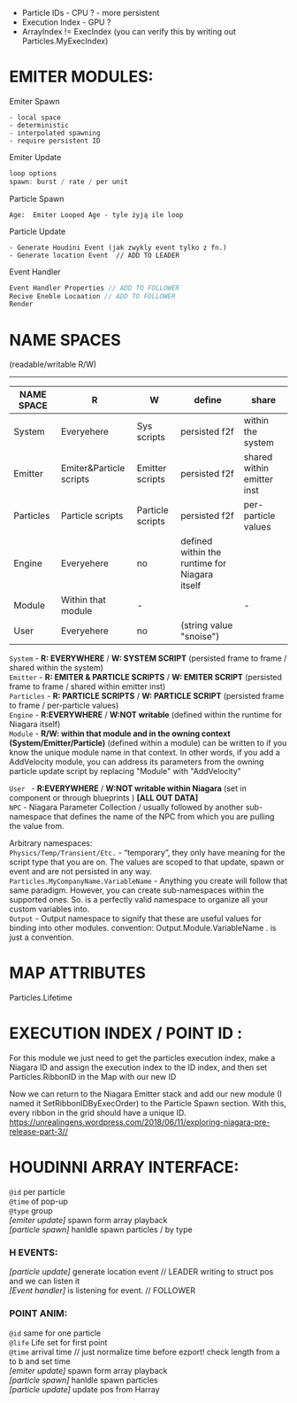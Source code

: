 - Particle IDs  -   CPU ? - more persistent  
- Execution Index - GPU ?  
- ArrayIndex != ExecIndex (you can verify this by writing out Particles.MyExecIndex)  


# EMITER MODULES:
Emiter Spawn
``` 
- local space
- deterministic
- interpolated spawning 
- require persistent ID
```
Emiter Update
```cpp
loop options
spawn: burst / rate / per unit 
```
Particle Spawn
```
Age:  Emiter Looped Age - tyle żyją ile loop
```
Particle Update
```
- Generate Houdini Event (jak zwykly event tylko z fn.)
- Generate location Event  // ADD TO LEADER
```
Event Handler
```cpp
Event Handler Properties // ADD TO FOLLOWER 
Recive Eneble Locaation // ADD TO FOLLOWER
Render
```

# NAME SPACES  
(readable/writable  R/W)  


---

NAME SPACE  | R | W | define | share
--- | --- | --- | --- | --- 
System | Everyehere | Sys scripts | persisted f2f | within the system
Emitter | Emiter&Particle scripts | Emitter scripts | persisted f2f | shared within emitter inst
Particles | Particle scripts | Particle scripts |  persisted f2f |  per-particle values
Engine |  Everyehere  | no | defined within the runtime for Niagara itself
Module | Within that module | -||-  | defined within a module
User |  Everyehere  | no | (string value "snoise")



`System` - **R: EVERYWHERE** / **W: SYSTEM SCRIPT** (persisted frame to frame / shared within the system)    
`Emitter` - **R: EMITER & PARTICLE SCRIPTS** / **W: EMITER SCRIPT** (persisted frame to frame / shared within emitter inst)     
`Particles` - **R: PARTICLE SCRIPTS** / **W: PARTICLE SCRIPT** (persisted frame to frame / per-particle values)    
`Engine` - **R:EVERYWHERE** / **W:NOT writable**  (defined within the runtime for Niagara itself)  
`Module` - **R/W: within that module and in the owning context (System/Emitter/Particle)** (defined within a module) can be written to if you know the unique module name in that context. In other words, if you add a AddVelocity module, you can address its parameters from the owning particle update script by replacing "Module" with "AddVelocity"      

`User ` - **R:EVERYWHERE** / **W:NOT writable within Niagara** (set in component or through blueprints ) **[ALL OUT DATA]**    
`NPC` - Niagara Parameter Collection / usually followed by another sub-namespace that defines the name of the NPC from which you are pulling the value from.   

Arbitrary namespaces:  
`Physics/Temp/Transient/Etc.` - “temporary”, they only have meaning for the script type that you are on. The values are scoped to that update, spawn or event and are not persisted in any way.  
`Particles.MyCompanyName.VariableName` - Anything you create will follow that same paradigm. However, you can create sub-namespaces within the supported ones. So. is a perfectly valid namespace to organize all your custom variables into.  
`Output` - Output namespace to signify that these are useful values for binding into other modules. convention: Output.Module.VariableName . is just a convention.    
# MAP ATTRIBUTES

Particles.Lifetime

# EXECUTION INDEX / POINT ID :
For this module we just need to get the particles execution index, make a Niagara ID and assign the execution index to the ID index, and then set Particles.RibbonID in the Map with our new ID

Now we can return to the Niagara Emitter stack and add our new module (I named it SetRibbonIDByExecOrder) to the Particle Spawn section. With this, every ribbon in the grid should have a unique ID.
https://unrealingens.wordpress.com/2018/06/11/exploring-niagara-pre-release-part-3//

# HOUDINNI ARRAY INTERFACE: 
`@id`  per particle  
`@time` of pop-up  
`@type` group   
*[emiter update]* spawn form array playback   
*[particle spawn]* hanldle spawn particles / by type   
### H EVENTS:   
*[particle update]* generate location event  // LEADER  writing to struct pos and we can listen it    
*[Event handler]* is listening for event. // FOLLOWER  

### POINT ANIM:

`@id` same for one particle   
`@life` Life set for first point    
`@time` arrival time // just normalize time before ezport!  check length from a to b and set time    
*[emiter update]* spawn form array playback    
*[particle spawn]* hanldle spawn particles  
*[particle update]* update pos from Harray  
